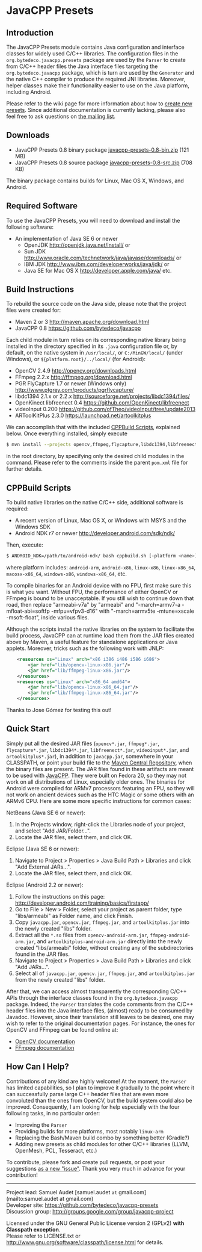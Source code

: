 JavaCPP Presets
===============

Introduction
------------
The JavaCPP Presets module contains Java configuration and interface classes for widely used C/C++ libraries. The configuration files in the `org.bytedeco.javacpp.presets` package are used by the `Parser` to create from C/C++ header files the Java interface files targeting the `org.bytedeco.javacpp` package, which is turn are used by the `Generator` and the native C++ compiler to produce the required JNI libraries. Moreover, helper classes make their functionality easier to use on the Java platform, including Android.

Please refer to the wiki page for more information about how to [create new presets](https://github.com/bytedeco/javacpp-presets/wiki/Create-New-Presets). Since additional documentation is currently lacking, please also feel free to ask questions on [the mailing list](http://groups.google.com/group/javacpp-project).


Downloads
---------
 * JavaCPP Presets 0.8 binary package  [javacpp-presets-0.8-bin.zip](http://search.maven.org/remotecontent?filepath=org/bytedeco/javacpp-presets/0.8/javacpp-presets-0.8-bin.zip) (121 MB)
 * JavaCPP Presets 0.8 source package  [javacpp-presets-0.8-src.zip](http://search.maven.org/remotecontent?filepath=org/bytedeco/javacpp-presets/0.8/javacpp-presets-0.8-src.zip) (708 KB)

The binary package contains builds for Linux, Mac OS X, Windows, and Android.


Required Software
-----------------
To use the JavaCPP Presets, you will need to download and install the following software:

 * An implementation of Java SE 6 or newer
   * OpenJDK  http://openjdk.java.net/install/  or
   * Sun JDK  http://www.oracle.com/technetwork/java/javase/downloads/  or
   * IBM JDK  http://www.ibm.com/developerworks/java/jdk/  or
   * Java SE for Mac OS X  http://developer.apple.com/java/  etc.


Build Instructions
------------------
To rebuild the source code on the Java side, please note that the project files were created for:

 * Maven 2 or 3  http://maven.apache.org/download.html
 * JavaCPP 0.8  https://github.com/bytedeco/javacpp

Each child module in turn relies on its corresponding native library being installed in the directory specified in its `.java` configuration file or, by default, on the native system in `/usr/local/`, or `C:/MinGW/local/` (under Windows), or `${platform.root}/../local/` (for Android):

 * OpenCV 2.4.9  http://opencv.org/downloads.html
 * FFmpeg 2.2.x  http://ffmpeg.org/download.html
 * PGR FlyCapture 1.7 or newer (Windows only)  http://www.ptgrey.com/products/pgrflycapture/
 * libdc1394 2.1.x or 2.2.x  http://sourceforge.net/projects/libdc1394/files/
 * OpenKinect libfreenect 0.4  https://github.com/OpenKinect/libfreenect
 * videoInput 0.200  https://github.com/ofTheo/videoInput/tree/update2013
 * ARToolKitPlus 2.3.0  https://launchpad.net/artoolkitplus

We can accomplish that with the included [CPPBuild Scripts](#cppbuild-scripts), explained below. Once everything installed, simply execute
```bash
$ mvn install --projects opencv,ffmpeg,flycapture,libdc1394,libfreenect,videoinput,artoolkitplus
```
in the root directory, by specifying only the desired child modules in the command. Please refer to the comments inside the parent `pom.xml` file for further details.


CPPBuild Scripts
----------------
To build native libraries on the native C/C++ side, additional software is required:

 * A recent version of Linux, Mac OS X, or Windows with MSYS and the Windows SDK
 * Android NDK r7 or newer  http://developer.android.com/sdk/ndk/

Then, execute:
```bash
$ ANDROID_NDK=/path/to/android-ndk/ bash cppbuild.sh [-platform <name>] [<install | clean>] [projects]
```
where platform includes: `android-arm`, `android-x86`, `linux-x86`, `linux-x86_64`, `macosx-x86_64`, `windows-x86`, `windows-x86_64`, etc.

To compile binaries for an Android device with no FPU, first make sure this is what you want. Without FPU, the performance of either OpenCV or FFmpeg is bound to be unacceptable. If you still wish to continue down that road, then replace "armeabi-v7a" by "armeabi" and "-march=armv7-a -mfloat-abi=softfp -mfpu=vfpv3-d16" with "-march=armv5te -mtune=xscale -msoft-float", inside various files.

Although the scripts install the native libraries on the system to facilitate the build process, JavaCPP can at runtime load them from the JAR files created above by Maven, a useful feature for standalone applications or Java applets. Moreover, tricks such as the following work with JNLP:
```xml
    <resources os="Linux" arch="x86 i386 i486 i586 i686">
        <jar href="lib/opencv-linux-x86.jar"/>
        <jar href="lib/ffmpeg-linux-x86.jar"/>
    </resources>
    <resources os="Linux" arch="x86_64 amd64">
        <jar href="lib/opencv-linux-x86_64.jar"/>
        <jar href="lib/ffmpeg-linux-x86_64.jar"/>
    </resources>
```

Thanks to Jose Gómez for testing this out!


Quick Start
-----------
Simply put all the desired JAR files (`opencv*.jar`, `ffmpeg*.jar`, `flycapture*.jar`, `libdc1394*.jar`, `libfreenect*.jar`, `videoinput*.jar`, and `artoolkitplus*.jar`), in addition to `javacpp.jar`, somewhere in your CLASSPATH, or point your build file to the [Maven Central Repository](http://search.maven.org/#search|ga|1|bytedeco), when the binary files are present. The JAR files found in these artifacts are meant to be used with [JavaCPP](https://github.com/bytedeco/javacpp). They were built on Fedora 20, so they may not work on all distributions of Linux, especially older ones. The binaries for Android were compiled for ARMv7 processors featuring an FPU, so they will not work on ancient devices such as the HTC Magic or some others with an ARMv6 CPU. Here are some more specific instructions for common cases:

NetBeans (Java SE 6 or newer):

 1. In the Projects window, right-click the Libraries node of your project, and select "Add JAR/Folder...".
 2. Locate the JAR files, select them, and click OK.

Eclipse (Java SE 6 or newer):

 1. Navigate to Project > Properties > Java Build Path > Libraries and click "Add External JARs...".
 2. Locate the JAR files, select them, and click OK.

Eclipse (Android 2.2 or newer):

 1. Follow the instructions on this page: http://developer.android.com/training/basics/firstapp/
 2. Go to File > New > Folder, select your project as parent folder, type "libs/armeabi" as Folder name, and click Finish.
 3. Copy `javacpp.jar`, `opencv.jar`, `ffmpeg.jar`, and `artoolkitplus.jar` into the newly created "libs" folder.
 4. Extract all the `*.so` files from `opencv-android-arm.jar`, `ffmpeg-android-arm.jar`, and `artoolkitplus-android-arm.jar` directly into the newly created "libs/armeabi" folder, without creating any of the subdirectories found in the JAR files.
 5. Navigate to Project > Properties > Java Build Path > Libraries and click "Add JARs...".
 6. Select all of `javacpp.jar`, `opencv.jar`, `ffmpeg.jar`, and `artoolkitplus.jar` from the newly created "libs" folder.

After that, we can access almost transparently the corresponding C/C++ APIs through the interface classes found in the `org.bytedeco.javacpp` package. Indeed, the `Parser` translates the code comments from the C/C++ header files into the Java interface files, (almost) ready to be consumed by Javadoc. However, since their translation still leaves to be desired, one may wish to refer to the original documentation pages. For instance, the ones for OpenCV and FFmpeg can be found online at:

 * [OpenCV documentation](http://docs.opencv.org/)
 * [FFmpeg documentation](http://ffmpeg.org/doxygen/)


How Can I Help?
---------------
Contributions of any kind are highly welcome! At the moment, the `Parser` has limited capabilities, so I plan to improve it gradually to the point where it can successfully parse large C++ header files that are even more convoluted than the ones from OpenCV, but the build system could also be improved. Consequently, I am looking for help especially with the four following tasks, in no particular order:

 * Improving the `Parser`
 * Providing builds for more platforms, most notably `linux-arm`
 * Replacing the Bash/Maven build combo by something better (Gradle?)
 * Adding new presets as child modules for other C/C++ libraries (LLVM, OpenMesh, PCL, Tesseract, etc.)

To contribute, please fork and create pull requests, or post your suggestions [as a new "issue"](https://github.com/bytedeco/javacpp-presets/issues). Thank you very much in advance for your contribution!


----
Project lead: Samuel Audet [samuel.audet `at` gmail.com](mailto:samuel.audet at gmail.com)  
Developer site: https://github.com/bytedeco/javacpp-presets  
Discussion group: http://groups.google.com/group/javacpp-project

Licensed under the GNU General Public License version 2 (GPLv2) **with Classpath exception**.  
Please refer to LICENSE.txt or http://www.gnu.org/software/classpath/license.html for details.
